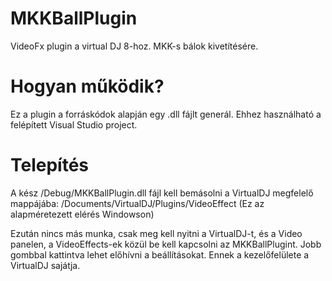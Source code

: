 # MKKBallPlugin
VideoFx plugin a virtual DJ 8-hoz. MKK-s bálok kivetítésére.

# Hogyan működik?
Ez a plugin a forráskódok alapján egy .dll fájlt generál. Ehhez használható a felépített Visual Studio project.

# Telepítés
A kész /Debug/MKKBallPlugin.dll fájl kell bemásolni a VirtualDJ megfelelő mappájába:
/Documents/VirtualDJ/Plugins/VideoEffect (Ez az alapméretezett elérés Windowson)

Ezután nincs más munka, csak meg kell nyitni a VirtualDJ-t, és a Video panelen, a VideoEffects-ek közül be kell kapcsolni az MKKBallPlugint. Jobb gombbal kattintva lehet előhívni a beállításokat. Ennek a kezelőfelülete a VirtualDJ sajátja.
